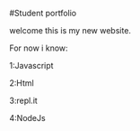 #Student portfolio


welcome this is my new website.

For now i know:

1:Javascript

2:Html

3:repl.it

4:NodeJs

